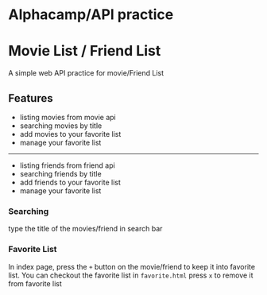 # Alphacamp/API practice
# Movie List / Friend List
A simple web API practice for movie/Friend List

## Features
- listing movies from movie api
- searching movies by title
- add movies to your favorite list
- manage your favorite list
- -----------------------------
- listing friends from friend api
- searching friends by title
- add friends to your favorite list
- manage your favorite list

### Searching
type the title of the movies/friend in search bar
### Favorite List
In index page, press the `+` button on the movie/friend to keep it into favorite list.
You can checkout the favorite list in `favorite.html`
press `x` to remove it from favorite list
